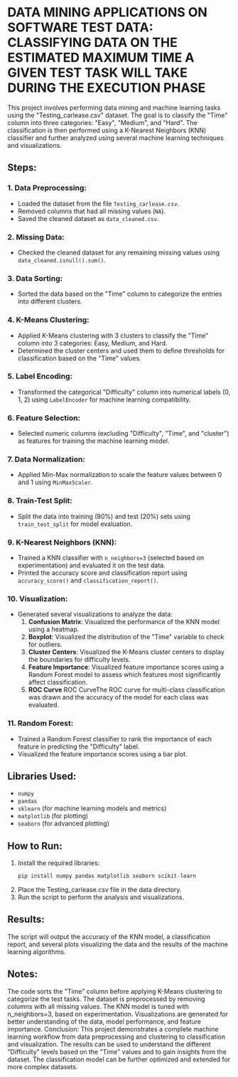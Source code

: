 # DATA MINING APPLICATIONS ON SOFTWARE TEST DATA: CLASSIFYING DATA ON THE ESTIMATED MAXIMUM TIME A GIVEN TEST TASK WILL TAKE DURING THE EXECUTION PHASE

This project involves performing data mining and machine learning tasks using the "Testing_carlease.csv" dataset. The goal is to classify the "Time" column into three categories: "Easy", "Medium", and "Hard". The classification is then performed using a K-Nearest Neighbors (KNN) classifier and further analyzed using several machine learning techniques and visualizations.

## Steps:

### 1. Data Preprocessing:
- Loaded the dataset from the file `Testing_carlease.csv`.
- Removed columns that had all missing values (`NA`).
- Saved the cleaned dataset as `data_cleaned.csv`.

### 2. Missing Data:
- Checked the cleaned dataset for any remaining missing values using `data_cleaned.isnull().sum()`.

### 3. Data Sorting:
- Sorted the data based on the "Time" column to categorize the entries into different clusters.

### 4. K-Means Clustering:
- Applied K-Means clustering with 3 clusters to classify the "Time" column into 3 categories: Easy, Medium, and Hard.
- Determined the cluster centers and used them to define thresholds for classification based on the "Time" values.

### 5. Label Encoding:
- Transformed the categorical "Difficulty" column into numerical labels (0, 1, 2) using `LabelEncoder` for machine learning compatibility.

### 6. Feature Selection:
- Selected numeric columns (excluding "Difficulty", "Time", and "cluster") as features for training the machine learning model.

### 7. Data Normalization:
- Applied Min-Max normalization to scale the feature values between 0 and 1 using `MinMaxScaler`.

### 8. Train-Test Split:
- Split the data into training (80%) and test (20%) sets using `train_test_split` for model evaluation.

### 9. K-Nearest Neighbors (KNN):
- Trained a KNN classifier with `n_neighbors=3` (selected based on experimentation) and evaluated it on the test data.
- Printed the accuracy score and classification report using `accuracy_score()` and `classification_report()`.

### 10. Visualization:
- Generated several visualizations to analyze the data:
  1. **Confusion Matrix**: Visualized the performance of the KNN model using a heatmap.
  2. **Boxplot**: Visualized the distribution of the "Time" variable to check for outliers.
  3. **Cluster Centers**: Visualized the K-Means cluster centers to display the boundaries for difficulty levels.
  4. **Feature Importance**: Visualized feature importance scores using a Random Forest model to assess which features most significantly affect classification.
  5. **ROC Curve** ROC CurveThe ROC curve for multi-class classification was drawn and the accuracy of the model for each class was evaluated.

### 11. Random Forest:
- Trained a Random Forest classifier to rank the importance of each feature in predicting the "Difficulty" label.
- Visualized the feature importance scores using a bar plot.

## Libraries Used:
- `numpy`
- `pandas`
- `sklearn` (for machine learning models and metrics)
- `matplotlib` (for plotting)
- `seaborn` (for advanced plotting)

## How to Run:
1. Install the required libraries:
   ```bash
   pip install numpy pandas matplotlib seaborn scikit-learn
2. Place the Testing_carlease.csv file in the data directory.
3. Run the script to perform the analysis and visualizations.

## Results:
The script will output the accuracy of the KNN model, a classification report, and several plots visualizing the data and the results of the machine learning algorithms.

## Notes:
The code sorts the "Time" column before applying K-Means clustering to categorize the test tasks.
The dataset is preprocessed by removing columns with all missing values.
The KNN model is tuned with n_neighbors=3, based on experimentation.
Visualizations are generated for better understanding of the data, model performance, and feature importance.
Conclusion:
This project demonstrates a complete machine learning workflow from data preprocessing and clustering to classification and visualization. The results can be used to understand the different "Difficulty" levels based on the "Time" values and to gain insights from the dataset. The classification model can be further optimized and extended for more complex datasets.